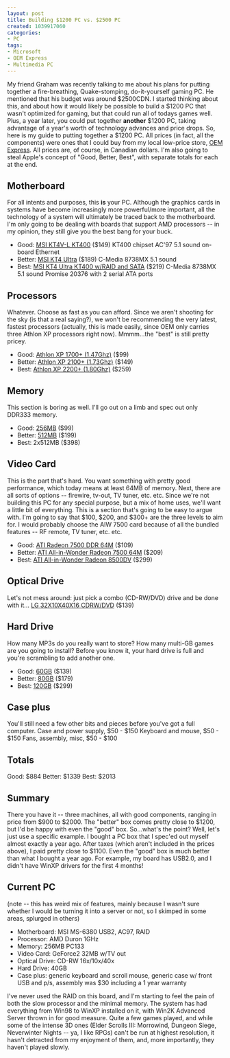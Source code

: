 ```yaml
--- 
layout: post
title: Building $1200 PC vs. $2500 PC
created: 1039917060
categories: 
- PC
tags:
- Microsoft
- OEM Express
- Multimedia PC
---
```

<p>
	My friend Graham was recently talking to me about his plans for putting together a fire-breathing, Quake-stomping, do-it-yourself gaming PC. He mentioned that his budget was around $2500CDN. I started thinking about this, and about how it would likely be possible to build a $1200 PC that wasn&#39;t optimized for gaming, but that could run all of todays games well. Plus, a year later, you could put together <strong>another</strong> $1200 PC, taking advantage of a year&#39;s worth of technology advances and price drops. So, here is my guide to putting together a $1200 PC. All prices (in fact, all the components) were ones that I could buy from my local low-price store, <a href="http://www.oemexpress.com">OEM Express</a>. All prices are, of course, in Canadian dollars. I&#39;m also going to steal Apple&#39;s concept of &quot;Good, Better, Best&quot;, with separate totals for each at the end.</p>
<h2>
	Motherboard</h2>
<p>
	For all intents and purposes, this <strong>is</strong> your PC. Although the graphics cards in systems have become increasingly more powerful/more important, all the technology of a system will ultimately be traced back to the motherboard. I&#39;m only going to be dealing with boards that support AMD processors -- in my opinion, they still give you the best bang for your buck.</p>
<ul>
	<li>
		Good: <a href="http://www1.oemexpress.com/Itemdesc.asp?CartId={EB72AB7A-1A4D-4230-A333-CB8B2F012588}&amp;ic=MBDMSI%2D6712020&amp;Tp=">MSI KT4V-L KT400</a> ($149) KT400 chipset AC&#39;97 5.1 sound on-board Ethernet</li>
	<li>
		Better: <a href="http://www1.oemexpress.com/Itemdesc.asp?CartId={EB72AB7A-1A4D-4230-A333-CB8B2F012588}&amp;ic=MBDMSI%2D6590010&amp;Tp=">MSI KT4 Ultra</a> ($189) C-Media 8738MX 5.1 sound</li>
	<li>
		Best: <a href="http://www1.oemexpress.com/Itemdesc.asp?CartId={EB72AB7A-1A4D-4230-A333-CB8B2F012588}&amp;ic=MBDMSI%2D6590020&amp;Tp=">MSI KT4 Ultra KT400 w/RAID and SATA</a> ($219) C-Media 8738MX 5.1 sound Promise 20376 with 2 serial ATA ports</li>
</ul>
<h2>
	Processors</h2>
<p>
	Whatever. Choose as fast as you can afford. Since we aren&#39;t shooting for the sky (is that a real saying?), we won&#39;t be recommending the very latest, fastest processors (actually, this is made easily, since OEM only carries three Athlon XP processors right now). Mmmm...the &quot;best&quot; is still pretty pricey.</p>
<ul>
	<li>
		Good: <a href="http://www1.oemexpress.com/Itemdesc.asp?CartId={EB72AB7A-1A4D-4230-A333-CB8B2F012588}&amp;ic=CPUAMD%2DAX1700CR&amp;Tp=">Athlon XP 1700+ (1.47Ghz)</a> ($99)</li>
	<li>
		Better: <a href="http://www1.oemexpress.com/Itemdesc.asp?CartId={EB72AB7A-1A4D-4230-A333-CB8B2F012588}&amp;ic=CPUAMD%2DAX2100CR&amp;Tp=">Athlon XP 2100+ (1.73Ghz)</a> ($149)</li>
	<li>
		Best: <a href="http://www1.oemexpress.com/Itemdesc.asp?CartId={EB72AB7A-1A4D-4230-A333-CB8B2F012588}&amp;ic=CPUAMD%2DAX2200CR&amp;Tp=">Athlon XP 2200+ (1.80Ghz)</a> ($259)</li>
</ul>
<h2>
	Memory</h2>
<p>
	This section is boring as well. I&#39;ll go out on a limb and spec out only DDR333 memory.</p>
<ul>
	<li>
		Good: <a href="http://www1.oemexpress.com/Itemdesc.asp?CartId={EB72AB7A-1A4D-4230-A333-CB8B2F012588}&amp;ic=MEMAZE%2D333512&amp;Tp=">256MB</a> ($99)</li>
	<li>
		Better: <a href="http://www1.oemexpress.com/Itemdesc.asp?CartId={EB72AB7A-1A4D-4230-A333-CB8B2F012588}&amp;ic=MEMAZE%2D333512&amp;Tp=">512MB</a> ($199)</li>
	<li>
		Best: 2x512MB ($398)</li>
</ul>
<h2>
	Video Card</h2>
<p>
	This is the part that&#39;s hard. You want something with pretty good performance, which today means at least 64MB of memory. Next, there are all sorts of options -- firewire, tv-out, TV tuner, etc. etc. Since we&#39;re not building this PC for any special purpose, but a mix of home uses, we&#39;ll want a little bit of everything. This is a section that&#39;s going to be easy to argue with. I&#39;m going to say that $100, $200, and $300+ are the three levels to aim for. I would probably choose the AIW 7500 card because of all the bundled features -- RF remote, TV tuner, etc. etc.</p>
<ul>
	<li>
		Good: <a href="http://www1.oemexpress.com/Itemdesc.asp?CartId={EB72AB7A-1A4D-4230-A333-CB8B2F012588}&amp;ic=VIDATI%2DR7564O&amp;Tp=">ATI Radeon 7500 DDR 64M</a> ($109)</li>
	<li>
		Better: <a href="http://www1.oemexpress.com/Itemdesc.asp?CartId={EB72AB7A-1A4D-4230-A333-CB8B2F012588}&amp;ic=VIDATI%2DAIW7500R&amp;Tp=">ATI All-in-Wonder Radeon 7500 64M</a> ($209)</li>
	<li>
		Best: <a href="http://www1.oemexpress.com/Itemdesc.asp?CartId={EB72AB7A-1A4D-4230-A333-CB8B2F012588}&amp;ic=VIDATI%2DAIW8500R&amp;Tp=">ATI All-in-Wonder Radeon 8500DV</a> ($299)</li>
</ul>
<h2>
	Optical Drive</h2>
<p>
	Let&#39;s not mess around: just pick a combo (CD-RW/DVD) drive and be done with it... <a href="http://www1.oemexpress.com/Itemdesc.asp?CartId={EB72AB7A-1A4D-4230-A333-CB8B2F012588}&amp;ic=OPTLGE%2DGCC4320B&amp;Tp=">LG 32X10X40X16 CDRW/DVD</a> ($139)</p>
<h2>
	Hard Drive</h2>
<p>
	How many MP3s do you really want to store? How many multi-GB games are you going to install? Before you know it, your hard drive is full and you&#39;re scrambling to add another one.</p>
<ul>
	<li>
		Good: <a href="http://www1.oemexpress.com/Itemdesc.asp?CartId={EB72AB7A-1A4D-4230-A333-CB8B2F012588}&amp;ic=HDDMAX%2D6Y060L0O&amp;Tp=">60GB</a> ($139)</li>
	<li>
		Better: <a href="http://www1.oemexpress.com/Itemdesc.asp?CartId={EB72AB7A-1A4D-4230-A333-CB8B2F012588}&amp;ic=HDDMAX%2D6L080J4O&amp;Tp=">80GB</a> ($179)</li>
	<li>
		Best: <a href="http://www1.oemexpress.com/Itemdesc.asp?CartId={EB72AB7A-1A4D-4230-A333-CB8B2F012588}&amp;ic=HDDWDC%2DWD1200JB&amp;Tp=">120GB</a> ($299)</li>
</ul>
<h2>
	Case plus</h2>
<p>
	You&#39;ll still need a few other bits and pieces before you&#39;ve got a full computer. Case and power supply, $50 - $150 Keyboard and mouse, $50 - $150 Fans, assembly, misc, $50 - $100</p>
<h2>
	Totals</h2>
<p>
	Good: $884 Better: $1339 Best: $2013</p>
<h2>
	Summary</h2>
<p>
	There you have it -- three machines, all with good components, ranging in price from $900 to $2000. The &quot;better&quot; box comes pretty close to $1200, but I&#39;d be happy with even the &quot;good&quot; box. So...what&#39;s the point? Well, let&#39;s just use a specific example. I bought a PC box that I spec&#39;ed out myself almost exactly a year ago. After taxes (which aren&#39;t included in the prices above), I paid pretty close to $1100. Even the &quot;good&quot; box is much better than what I bought a year ago. For example, my board has USB2.0, and I didn&#39;t have WinXP drivers for the first 4 months!</p>
<h2>
	Current PC</h2>
<p>
	(note -- this has weird mix of features, mainly because I wasn&#39;t sure whether I would be turning it into a server or not, so I skimped in some areas, splurged in others)</p>
<ul>
	<li>
		Motherboard: MSI MS-6380 USB2, AC97, RAID</li>
	<li>
		Processor: AMD Duron 1GHz</li>
	<li>
		Memory: 256MB PC133</li>
	<li>
		Video Card: GeForce2 32MB w/TV out</li>
	<li>
		Optical Drive: CD-RW 16x/10x/40x</li>
	<li>
		Hard Drive: 40GB</li>
	<li>
		Case plus: generic keyboard and scroll mouse, generic case w/ front USB and p/s, assembly was $30 including a 1 year warranty</li>
</ul>
<p>
	I&#39;ve never used the RAID on this board, and I&#39;m starting to feel the pain of both the slow processor and the minimal memory. The system has had everything from Win98 to WinXP installed on it, with Win2K Advanced Server thrown in for good measure. Quite a few games played, and while some of the intense 3D ones (Elder Scrolls III: Morrowind, Dungeon Siege, Neverwinter Nights -- ya, I like RPGs) can&#39;t be run at highest resolution, it hasn&#39;t detracted from my enjoyment of them, and, more importantly, they haven&#39;t played slowly.</p>

